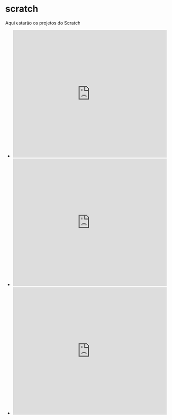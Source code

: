 # scratch
Aqui estarão os projetos do Scratch
* <iframe src="https://scratch.mit.edu/projects/1000597676/embed" allowtransparency="true" width="485" height="402" frameborder="0" scrolling="no" allowfullscreen></iframe>
* <iframe src="https://scratch.mit.edu/projects/993069857/embed" allowtransparency="true" width="485" height="402" frameborder="0" scrolling="no" allowfullscreen></iframe>
* <iframe src="https://scratch.mit.edu/projects/994686114/embed" allowtransparency="true" width="485" height="402" frameborder="0" scrolling="no" allowfullscreen></iframe>
